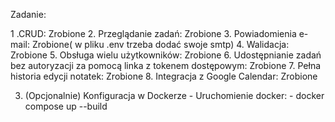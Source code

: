 Zadanie:

1 .CRUD: Zrobione
2. Przeglądanie zadań: Zrobione
3. Powiadomienia e-mail: Zrobione( w pliku .env trzeba dodać swoje smtp)
4. Walidacja: Zrobione
5. Obsługa wielu użytkowników: Zrobione
6. Udostępnianie zadań bez autoryzacji za pomocą linka z tokenem dostępowym: Zrobione
7. Pełna historia edycji notatek: Zrobione
8. Integracja z Google Calendar: Zrobione


3. (Opcjonalnie) Konfiguracja w Dockerze -
    Uruchomienie docker:
        - docker compose up --build
